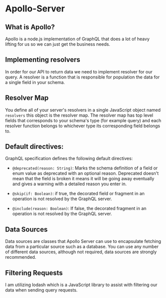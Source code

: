 # Apollo-Server

## What is Apollo?

Apollo is a node.js implementation of GraphQL that does a lot of heavy lifting for us so we can just get the business needs.

## Implementing resolvers

In order for our API to return data we need to implement resolver for our query. A resolver is a function that is responsible for population the data for a single field in your schema.

## Resolver Map

You define all of your server's resolvers in a single JavaScript object named `resolvers` this object is the resolver map. The resolver map has top level fields that corresponds to your schema's type (for example query)  and each resolver function belongs to whichever type its corresponding field belongs to.

## Default directives:

GraphQL specification defines the following default directives:

- `@deprecated(reason: String)`: Marks the schema definition of a field or enum value as deprecated with an optional reason. Deprecated doesn't mean that the field is broken it means it will be going away eventually and gives a warning with a detailed reason you enter in.

- `@skip(if: Boolean)`: if true, the decorated field or fragment in an operation is not resolved by the GraphQL server.

- `@include(reason: Boolean)`: If false, the decorated fragment in an operation is not resolved by the GraphQL server. 

## Data Sources

Data sources are classes that Apollo Server can use to encapsulate fetching data from a particular source such as a database. You can use any number of different data sources, although not required, data sources are strongly recommended. 

## Filtering Requests

I am utilizing lodash which is a JavaScript library to assist with filtering our data when sending query requests. 